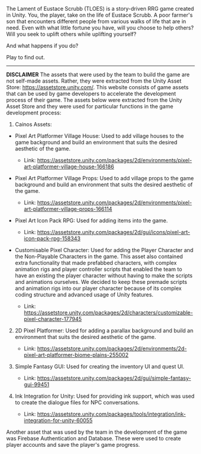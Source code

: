 The Lament of Eustace Scrubb (TLOES) is a story-driven RRG game created in Unity. You, the player, take on the life of Eustace Scrubb. A poor farmer's son that encounters different people from various walks of life that are in need. 
Even with what little fortune you have, will you choose to help others? Will you seek to uplift others while uplifting yourself?

And what happens if you do?

Play to find out.

---------------------------

**DISCLAIMER**
The assets that were used by the team to build the game are not self-made assets. Rather, they were extracted from the Unity Asset Store: https://assetstore.unity.com/. This website consists of game assets that can be used by game developers to accelerate the development process of their game. The assets below were extracted from the Unity Asset Store and they were used for particular functions in the game development process:
1. Cainos Assets:
- Pixel Art Platformer Village House: Used to add village houses to the game background and build an environment that suits the desired aesthetic of the game.
     + Link: https://assetstore.unity.com/packages/2d/environments/pixel-art-platformer-village-house-166186
       
- Pixel Art Platformer Village Props: Used to add village props to the game background and build an environment that suits the desired aesthetic of the game.
     + Link: https://assetstore.unity.com/packages/2d/environments/pixel-art-platformer-village-props-166114
       
- Pixel Art Icon Pack RPG: Used for adding items into the game.
     + Link: https://assetstore.unity.com/packages/2d/gui/icons/pixel-art-icon-pack-rpg-158343
       
- Customisable Pixel Character: Used for adding the Player Character and the Non-Playable Characters in the game. This asset also contained extra functionality that made prefabbed characters, with complex animation rigs and player controller scripts that enabled the team to have an existing the player character without having to make the scripts and animations ourselves. We decided to keep these premade scripts and animation rigs into our player character because of its complex coding structure and advanced usage of Unity features.
     + Link: https://assetstore.unity.com/packages/2d/characters/customizable-pixel-character-177945
    
2. 2D Pixel Platformer: Used for adding a parallax background and build an environment that suits the desired aesthetic of the game.
   - Link: https://assetstore.unity.com/packages/2d/environments/2d-pixel-art-platformer-biome-plains-255002
   
3. Simple Fantasy GUI: Used for creating the inventory UI and quest UI.
   - Link: https://assetstore.unity.com/packages/2d/gui/simple-fantasy-gui-99451
     
4. Ink Integration for Unity: Used for providing ink support, which was used to create the dialogue files for NPC conversations.
   - Link: https://assetstore.unity.com/packages/tools/integration/ink-integration-for-unity-60055

Another asset that was used by the team in the development of the game was Firebase Authentication and Database. These were used to create player accounts and save the player's game progress.
